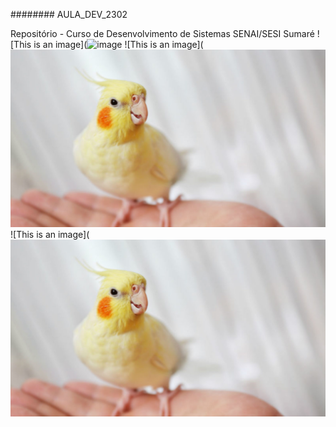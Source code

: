 ######## AULA_DEV_2302

Repositório - Curso de Desenvolvimento de Sistemas SENAI/SESI Sumaré
![This is an image](![image](https://user-images.githubusercontent.com/125598442/220900401-e90e121d-71b4-45f8-890b-15baf2fd6b25.png)
![This is an image](![image](calopsita-01-1280x720.jpg)
![This is an image](![image](calopsita-01-1280x720.jpg)
